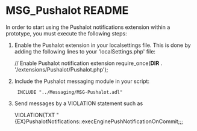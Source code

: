﻿MSG_Pushalot README
===================

In order to start using the Pushalot notifications extension within a prototype, you must execute the following steps:
1) Enable the Pushalot extension in your localsettings file.
   This is done by adding the following lines to your 'localSettings.php' file:

	// Enable Pushalot notification extension
	require_once(__DIR__ . '/extensions/Pushalot/Pushalot.php');

2) Include the Pushalot messaging module in your script:

        INCLUDE "../Messaging/MSG-Pushalot.adl"

3) Send messages by a VIOLATION statement such as

	VIOLATION(TXT "{EX}PushalotNotifications::execEnginePushNotificationOnCommit;<authorizationtokens>;<message>;<title>;<url>")

   Notes:
   - Multiple <authorizationtokens> must be seperated with _AND. This is atomatically done when using an ampersand expression to fill the userKeys.
   - The message is sent as html content. You can use a limited set of html tags (see https://pushalot.com/api)
   - The title and url are optional

4) Users that want to receive messages through the Pushalot notification service must register an account at https://pushalot.com/ (free of charge). This will provide them with a so-called 'authorization token' (for the 'API' app). An authorization token is similar to a phone number or an email-address (it is a CEPEndpoint). Users can create additional authorization tokens at https://pushalot.com/manager/authorizations
